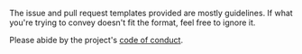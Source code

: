 The issue and pull request templates provided are mostly guidelines. If what you're trying to convey doesn't fit the format, feel free to ignore it.

Please abide by the project's [code of conduct](https://github.com/nkantar/pep20.org/blob/master/CODE_OF_CONDUCT.md 'pep20.org Code of Conduct').

